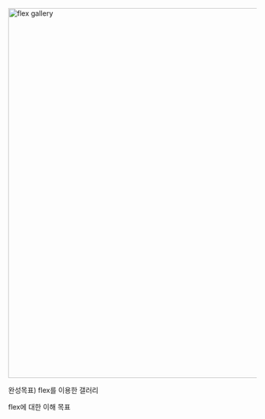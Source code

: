 <img width="750" alt="flex gallery" src="https://user-images.githubusercontent.com/48181483/96201558-d9979380-0f97-11eb-94f0-9611a91ea1e8.png">



완성목표) flex를 이용한 갤러리



flex에 대한 이해 목표